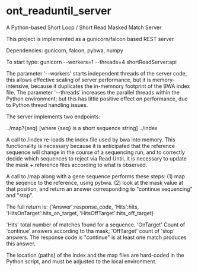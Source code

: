 # ont_readuntil_server
A Python-based Short Loop / Short Read Masked Match Server

This project is implemented as a gunicorn/falcon based REST server. 

Dependencies: gunicorn, falcon, pybwa, numpy

To start type: gunicorn --workers=1 --threads=4 shortReadServer:api

The parameter '--workers' starts independent threads of the server code, this allows effective scaling of server performance, but it is memory-intensive, because it duplicates the in-memnory footprint of the BWA index file.
The parameter '--threads' increases the parallel threads within the Python environment; but this has little positive effect on performance, due to Python thread handling issues.

The server implements two endpoints:

../map?{seq} [where {seq} is a short sequence string]
../index

A call to /index re-loads the index file used by bwa into memory. This functionality is necessary because it is anticipated that the reference sequence will change in the course of a sequencing run, and to correctly decide which sequences to reject via Read Until, it is necessary to update the mask + reference files according to what is observed.

A call to /map along with a gene sequence performs these steps: (1) map the seqence to the reference, using pybwa. (2) look at the mask value at that position, and return an answer corresponding to "continue sequencing" and "stop".

The full return is: 
                     {'Answer':response_code,
                      'Hits':hits,
                      'HitsOnTarget':hits_on_target,
                      'HitsOffTarget':hits_off_target}

'Hits' total number of matches found for a sequence. 'OnTarget' Count of 'continue' answers according to tha mask; 'OffTarget' count of 'stop' answers. The response code is "continue" is at least one match produces this answer.

The location (paths) of the index and the map files are hard-coded in the Python script, and must be adjusted to the local environment. 

